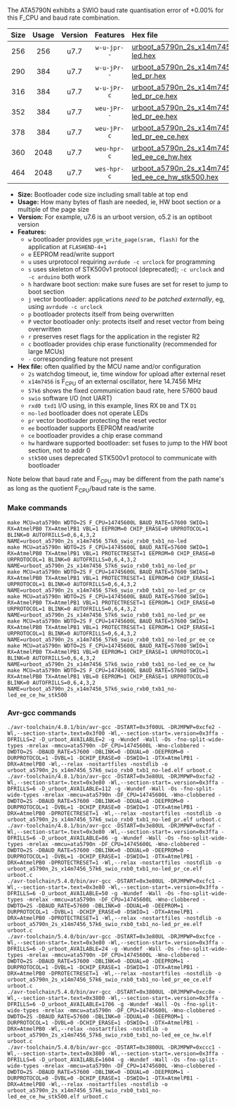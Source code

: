 The ATA5790N exhibits a SWIO baud rate quantisation error of +0.00% for this F_CPU and baud rate combination.

|Size|Usage|Version|Features|Hex file|
|:-:|:-:|:-:|:-:|:--|
|256|256|u7.7|`w-u-jpr--`|[urboot_a5790n_2s_x14m7456_57k6_swio_rxb0_txb1_no-led.hex](https://raw.githubusercontent.com/stefanrueger/urboot.hex/main/mcus/ata5790n/watchdog_2_s/external_oscillator/14m745600_hz/++57k6_baud/swio_rxb0_txb1/no-led/urboot_a5790n_2s_x14m7456_57k6_swio_rxb0_txb1_no-led.hex)|
|290|384|u7.7|`w-u-jPr--`|[urboot_a5790n_2s_x14m7456_57k6_swio_rxb0_txb1_no-led_pr.hex](https://raw.githubusercontent.com/stefanrueger/urboot.hex/main/mcus/ata5790n/watchdog_2_s/external_oscillator/14m745600_hz/++57k6_baud/swio_rxb0_txb1/no-led/urboot_a5790n_2s_x14m7456_57k6_swio_rxb0_txb1_no-led_pr.hex)|
|316|384|u7.7|`w-u-jPr-c`|[urboot_a5790n_2s_x14m7456_57k6_swio_rxb0_txb1_no-led_pr_ce.hex](https://raw.githubusercontent.com/stefanrueger/urboot.hex/main/mcus/ata5790n/watchdog_2_s/external_oscillator/14m745600_hz/++57k6_baud/swio_rxb0_txb1/no-led/urboot_a5790n_2s_x14m7456_57k6_swio_rxb0_txb1_no-led_pr_ce.hex)|
|352|384|u7.7|`weu-jPr--`|[urboot_a5790n_2s_x14m7456_57k6_swio_rxb0_txb1_no-led_pr_ee.hex](https://raw.githubusercontent.com/stefanrueger/urboot.hex/main/mcus/ata5790n/watchdog_2_s/external_oscillator/14m745600_hz/++57k6_baud/swio_rxb0_txb1/no-led/urboot_a5790n_2s_x14m7456_57k6_swio_rxb0_txb1_no-led_pr_ee.hex)|
|378|384|u7.7|`weu-jPr-c`|[urboot_a5790n_2s_x14m7456_57k6_swio_rxb0_txb1_no-led_pr_ee_ce.hex](https://raw.githubusercontent.com/stefanrueger/urboot.hex/main/mcus/ata5790n/watchdog_2_s/external_oscillator/14m745600_hz/++57k6_baud/swio_rxb0_txb1/no-led/urboot_a5790n_2s_x14m7456_57k6_swio_rxb0_txb1_no-led_pr_ee_ce.hex)|
|360|2048|u7.7|`weu-hpr-c`|[urboot_a5790n_2s_x14m7456_57k6_swio_rxb0_txb1_no-led_ee_ce_hw.hex](https://raw.githubusercontent.com/stefanrueger/urboot.hex/main/mcus/ata5790n/watchdog_2_s/external_oscillator/14m745600_hz/++57k6_baud/swio_rxb0_txb1/no-led/urboot_a5790n_2s_x14m7456_57k6_swio_rxb0_txb1_no-led_ee_ce_hw.hex)|
|464|2048|u7.7|`wes-hpr-c`|[urboot_a5790n_2s_x14m7456_57k6_swio_rxb0_txb1_no-led_ee_ce_hw_stk500.hex](https://raw.githubusercontent.com/stefanrueger/urboot.hex/main/mcus/ata5790n/watchdog_2_s/external_oscillator/14m745600_hz/++57k6_baud/swio_rxb0_txb1/no-led/urboot_a5790n_2s_x14m7456_57k6_swio_rxb0_txb1_no-led_ee_ce_hw_stk500.hex)|

- **Size:** Bootloader code size including small table at top end
- **Usage:** How many bytes of flash are needed, ie, HW boot section or a multiple of the page size
- **Version:** For example, u7.6 is an urboot version, o5.2 is an optiboot version
- **Features:**
  + `w` bootloader provides `pgm_write_page(sram, flash)` for the application at `FLASHEND-4+1`
  + `e` EEPROM read/write support
  + `u` uses urprotocol requiring `avrdude -c urclock` for programming
  + `s` uses skeleton of STK500v1 protocol (deprecated); `-c urclock` and `-c arduino` both work
  + `h` hardware boot section: make sure fuses are set for reset to jump to boot section
  + `j` vector bootloader: applications *need to be patched externally*, eg, using `avrdude -c urclock`
  + `p` bootloader protects itself from being overwritten
  + `P` vector bootloader only: protects itself and reset vector from being overwritten
  + `r` preserves reset flags for the application in the register R2
  + `c` bootloader provides chip erase functionality (recommended for large MCUs)
  + `-` corresponding feature not present
- **Hex file:** often qualified by the MCU name and/or configuration
  + `2s` watchdog timeout, ie, time window for upload after external reset
  + `x14m7456` is F<sub>CPU</sub> of an external oscillator, here 14.7456 MHz
  + `57k6` shows the fixed communication baud rate, here 57600 baud
  + `swio` software I/O (not UART)
  + `rxd0 txd1` I/O using, in this example, lines RX `D0` and TX `D1`
  + `no-led` bootloader does not operate LEDs
  + `pr` vector bootloader protecting the reset vector
  + `ee` bootloader supports EEPROM read/write
  + `ce` bootloader provides a chip erase command
  + `hw` hardware supported bootloader: set fuses to jump to the HW boot section, not to addr 0
  + `stk500` uses deprecated STK500v1 protocol to communicate with bootloader


Note below that baud rate and F<sub>CPU</sub> may be different from the path name's as long as the quotient F<sub>CPU</sub>/baud rate is the same.

### Make commands
```
make MCU=ata5790n WDTO=2S F_CPU=14745600L BAUD_RATE=57600 SWIO=1 RX=AtmelPB0 TX=AtmelPB1 VBL=1 EEPROM=0 CHIP_ERASE=0 URPROTOCOL=1 BLINK=0 AUTOFRILLS=0,6,4,3,2 NAME=urboot_a5790n_2s_x14m7456_57k6_swio_rxb0_txb1_no-led
make MCU=ata5790n WDTO=2S F_CPU=14745600L BAUD_RATE=57600 SWIO=1 RX=AtmelPB0 TX=AtmelPB1 VBL=1 PROTECTRESET=1 EEPROM=0 CHIP_ERASE=0 URPROTOCOL=1 BLINK=0 AUTOFRILLS=0,6,4,3,2 NAME=urboot_a5790n_2s_x14m7456_57k6_swio_rxb0_txb1_no-led_pr
make MCU=ata5790n WDTO=2S F_CPU=14745600L BAUD_RATE=57600 SWIO=1 RX=AtmelPB0 TX=AtmelPB1 VBL=1 PROTECTRESET=1 EEPROM=0 CHIP_ERASE=1 URPROTOCOL=1 BLINK=0 AUTOFRILLS=0,6,4,3,2 NAME=urboot_a5790n_2s_x14m7456_57k6_swio_rxb0_txb1_no-led_pr_ce
make MCU=ata5790n WDTO=2S F_CPU=14745600L BAUD_RATE=57600 SWIO=1 RX=AtmelPB0 TX=AtmelPB1 VBL=1 PROTECTRESET=1 EEPROM=1 CHIP_ERASE=0 URPROTOCOL=1 BLINK=0 AUTOFRILLS=0,6,4,3,2 NAME=urboot_a5790n_2s_x14m7456_57k6_swio_rxb0_txb1_no-led_pr_ee
make MCU=ata5790n WDTO=2S F_CPU=14745600L BAUD_RATE=57600 SWIO=1 RX=AtmelPB0 TX=AtmelPB1 VBL=1 PROTECTRESET=1 EEPROM=1 CHIP_ERASE=1 URPROTOCOL=1 BLINK=0 AUTOFRILLS=0,6,4,3,2 NAME=urboot_a5790n_2s_x14m7456_57k6_swio_rxb0_txb1_no-led_pr_ee_ce
make MCU=ata5790n WDTO=2S F_CPU=14745600L BAUD_RATE=57600 SWIO=1 RX=AtmelPB0 TX=AtmelPB1 VBL=0 EEPROM=1 CHIP_ERASE=1 URPROTOCOL=1 BLINK=0 AUTOFRILLS=0,6,4,3,2 NAME=urboot_a5790n_2s_x14m7456_57k6_swio_rxb0_txb1_no-led_ee_ce_hw
make MCU=ata5790n WDTO=2S F_CPU=14745600L BAUD_RATE=57600 SWIO=1 RX=AtmelPB0 TX=AtmelPB1 VBL=0 EEPROM=1 CHIP_ERASE=1 URPROTOCOL=0 BLINK=0 AUTOFRILLS=0,6,4,3,2 NAME=urboot_a5790n_2s_x14m7456_57k6_swio_rxb0_txb1_no-led_ee_ce_hw_stk500
```

### Avr-gcc commands
```
./avr-toolchain/4.8.1/bin/avr-gcc -DSTART=0x3f00UL -DRJMPWP=0xcfe2 -Wl,--section-start=.text=0x3f00 -Wl,--section-start=.version=0x3ffa -DFRILLS=2 -D_urboot_AVAILABLE=2 -g -Wundef -Wall -Os -fno-split-wide-types -mrelax -mmcu=ata5790n -DF_CPU=14745600L -Wno-clobbered -DWDTO=2S -DBAUD_RATE=57600 -DBLINK=0 -DDUAL=0 -DEEPROM=0 -DURPROTOCOL=1 -DVBL=1 -DCHIP_ERASE=0 -DSWIO=1 -DTX=AtmelPB1 -DRX=AtmelPB0 -Wl,--relax -nostartfiles -nostdlib -o urboot_a5790n_2s_x14m7456_57k6_swio_rxb0_txb1_no-led.elf urboot.c
./avr-toolchain/4.8.1/bin/avr-gcc -DSTART=0x3e80UL -DRJMPWP=0xcfa2 -Wl,--section-start=.text=0x3e80 -Wl,--section-start=.version=0x3ffa -DFRILLS=6 -D_urboot_AVAILABLE=112 -g -Wundef -Wall -Os -fno-split-wide-types -mrelax -mmcu=ata5790n -DF_CPU=14745600L -Wno-clobbered -DWDTO=2S -DBAUD_RATE=57600 -DBLINK=0 -DDUAL=0 -DEEPROM=0 -DURPROTOCOL=1 -DVBL=1 -DCHIP_ERASE=0 -DSWIO=1 -DTX=AtmelPB1 -DRX=AtmelPB0 -DPROTECTRESET=1 -Wl,--relax -nostartfiles -nostdlib -o urboot_a5790n_2s_x14m7456_57k6_swio_rxb0_txb1_no-led_pr.elf urboot.c
./avr-toolchain/4.8.1/bin/avr-gcc -DSTART=0x3e80UL -DRJMPWP=0xcfaf -Wl,--section-start=.text=0x3e80 -Wl,--section-start=.version=0x3ffa -DFRILLS=6 -D_urboot_AVAILABLE=86 -g -Wundef -Wall -Os -fno-split-wide-types -mrelax -mmcu=ata5790n -DF_CPU=14745600L -Wno-clobbered -DWDTO=2S -DBAUD_RATE=57600 -DBLINK=0 -DDUAL=0 -DEEPROM=0 -DURPROTOCOL=1 -DVBL=1 -DCHIP_ERASE=1 -DSWIO=1 -DTX=AtmelPB1 -DRX=AtmelPB0 -DPROTECTRESET=1 -Wl,--relax -nostartfiles -nostdlib -o urboot_a5790n_2s_x14m7456_57k6_swio_rxb0_txb1_no-led_pr_ce.elf urboot.c
./avr-toolchain/5.4.0/bin/avr-gcc -DSTART=0x3e80UL -DRJMPWP=0xcfc1 -Wl,--section-start=.text=0x3e80 -Wl,--section-start=.version=0x3ffa -DFRILLS=6 -D_urboot_AVAILABLE=50 -g -Wundef -Wall -Os -fno-split-wide-types -mrelax -mmcu=ata5790n -DF_CPU=14745600L -Wno-clobbered -DWDTO=2S -DBAUD_RATE=57600 -DBLINK=0 -DDUAL=0 -DEEPROM=1 -DURPROTOCOL=1 -DVBL=1 -DCHIP_ERASE=0 -DSWIO=1 -DTX=AtmelPB1 -DRX=AtmelPB0 -DPROTECTRESET=1 -Wl,--relax -nostartfiles -nostdlib -o urboot_a5790n_2s_x14m7456_57k6_swio_rxb0_txb1_no-led_pr_ee.elf urboot.c
./avr-toolchain/5.4.0/bin/avr-gcc -DSTART=0x3e80UL -DRJMPWP=0xcfce -Wl,--section-start=.text=0x3e80 -Wl,--section-start=.version=0x3ffa -DFRILLS=6 -D_urboot_AVAILABLE=24 -g -Wundef -Wall -Os -fno-split-wide-types -mrelax -mmcu=ata5790n -DF_CPU=14745600L -Wno-clobbered -DWDTO=2S -DBAUD_RATE=57600 -DBLINK=0 -DDUAL=0 -DEEPROM=1 -DURPROTOCOL=1 -DVBL=1 -DCHIP_ERASE=1 -DSWIO=1 -DTX=AtmelPB1 -DRX=AtmelPB0 -DPROTECTRESET=1 -Wl,--relax -nostartfiles -nostdlib -o urboot_a5790n_2s_x14m7456_57k6_swio_rxb0_txb1_no-led_pr_ee_ce.elf urboot.c
./avr-toolchain/5.4.0/bin/avr-gcc -DSTART=0x3800UL -DRJMPWP=0xcc8e -Wl,--section-start=.text=0x3800 -Wl,--section-start=.version=0x3ffa -DFRILLS=6 -D_urboot_AVAILABLE=1706 -g -Wundef -Wall -Os -fno-split-wide-types -mrelax -mmcu=ata5790n -DF_CPU=14745600L -Wno-clobbered -DWDTO=2S -DBAUD_RATE=57600 -DBLINK=0 -DDUAL=0 -DEEPROM=1 -DURPROTOCOL=1 -DVBL=0 -DCHIP_ERASE=1 -DSWIO=1 -DTX=AtmelPB1 -DRX=AtmelPB0 -Wl,--relax -nostartfiles -nostdlib -o urboot_a5790n_2s_x14m7456_57k6_swio_rxb0_txb1_no-led_ee_ce_hw.elf urboot.c
./avr-toolchain/5.4.0/bin/avr-gcc -DSTART=0x3800UL -DRJMPWP=0xccc1 -Wl,--section-start=.text=0x3800 -Wl,--section-start=.version=0x3ffa -DFRILLS=6 -D_urboot_AVAILABLE=1604 -g -Wundef -Wall -Os -fno-split-wide-types -mrelax -mmcu=ata5790n -DF_CPU=14745600L -Wno-clobbered -DWDTO=2S -DBAUD_RATE=57600 -DBLINK=0 -DDUAL=0 -DEEPROM=1 -DURPROTOCOL=0 -DVBL=0 -DCHIP_ERASE=1 -DSWIO=1 -DTX=AtmelPB1 -DRX=AtmelPB0 -Wl,--relax -nostartfiles -nostdlib -o urboot_a5790n_2s_x14m7456_57k6_swio_rxb0_txb1_no-led_ee_ce_hw_stk500.elf urboot.c
```

